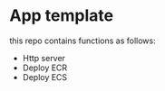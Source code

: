 
# App template

this repo contains functions as follows:
- Http server
- Deploy ECR 
- Deploy ECS



